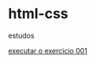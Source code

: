 # html-css
 estudos

<a href="https://rebecacod.github.io/html-css/exercicios/ex001/">executar o exercicio 001</a>